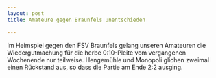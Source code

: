 ```yaml
---
layout: post
title: Amateure gegen Braunfels unentschieden

---
```


Im Heimspiel gegen den FSV Braunfels gelang unseren Amateuren die  Wiedergutmachung für die herbe 0:10-Pleite vom vergangenen Wochenende nur teilweise. Hengemühle und Monopoli glichen zweimal einen Rückstand aus, so dass die Partie am Ende 2:2 ausging.


